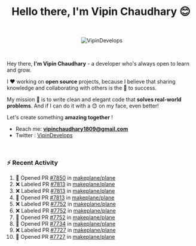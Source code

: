 <!--### Hi 👋 Vipin Chaudhary here!-->
<h1 align="center">Hello there, I'm Vipin Chaudhary 😊</h1>
	
<br />
<div align="center">
<p>&nbsp;<img align="center" src="https://github-readme-stats.vercel.app/api/?username=VipinDevelops&show_icons=true&title_color=C9D1D9&icon_color=58A6FF&border_color=30363D&text_color=C9D1D9&bg_color=0d1117" alt="VipinDevelops" /></p>
</div>


<br />

Hey there, **I'm Vipin Chaudhary** - a  developer who's always open to learn and grow. 


I ❤️ working on **open source** projects, because I believe that sharing knowledge and collaborating with others is the 🔑 to success.

My mission 🚀 is to write clean and elegant code that **solves real-world problems**. And if I can do it with a 😊 on my face, even better!

 Let's create something **amazing together** ! 
 
 - Reach me: **vipinchaudhary1809@gmail.com**
 - Twitter : [VipinDevelops](https://twitter.com/VipinDevelops)
<br />


### :zap: Recent Activity

<!--START_SECTION:activity-->
1. 💪 Opened PR [#7850](undefined) in [makeplane/plane](https://github.com/makeplane/plane)
2. ❌ Labeled PR [#7813](undefined) in [makeplane/plane](https://github.com/makeplane/plane)
3. ❌ Labeled PR [#7813](undefined) in [makeplane/plane](https://github.com/makeplane/plane)
4. 💪 Opened PR [#7813](undefined) in [makeplane/plane](https://github.com/makeplane/plane)
5. ❌ Labeled PR [#7752](undefined) in [makeplane/plane](https://github.com/makeplane/plane)
6. ❌ Labeled PR [#7752](undefined) in [makeplane/plane](https://github.com/makeplane/plane)
7. 💪 Opened PR [#7752](undefined) in [makeplane/plane](https://github.com/makeplane/plane)
8. 💪 Opened PR [#7734](undefined) in [makeplane/plane](https://github.com/makeplane/plane)
9. ❌ Labeled PR [#7727](undefined) in [makeplane/plane](https://github.com/makeplane/plane)
10. 💪 Opened PR [#7727](undefined) in [makeplane/plane](https://github.com/makeplane/plane)
<!--END_SECTION:activity-->

  
